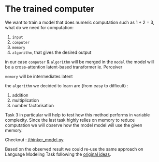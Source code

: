 # The trained computer

We want to train a model that does numeric computation such as 1 + 2 = 3,
what do we need for computation:
1. `input`
2. `computer`
3. `memory`
4. `algorithm`, that gives the desired output

in our case `computer` & `algorithm` will be merged in the `model`
the model will be a cross-attention latent-based transformer ie. Perceiver

`memory` will be intermediates latent

the `algorithm` we decided to learn are (from easy to difficult) :
1. addition
2. multiplication
3. number factorisation

Task 3 in particular will help to test how this method performs in variable complexity. Since the last task highly relies on memory to reduce computation we will observe how the model model will use the given memory.

Checkout : [/thinker_model.py](/thinker_model.py#L373)

Based on the observed result we could re-use the same approach on Language Modeling Task following the [original ideas](https://www.figma.com/file/MNe376umkTm5iCpg9kSmcq/thinking-transformer?type=design&node-id=328-196&mode=design).
